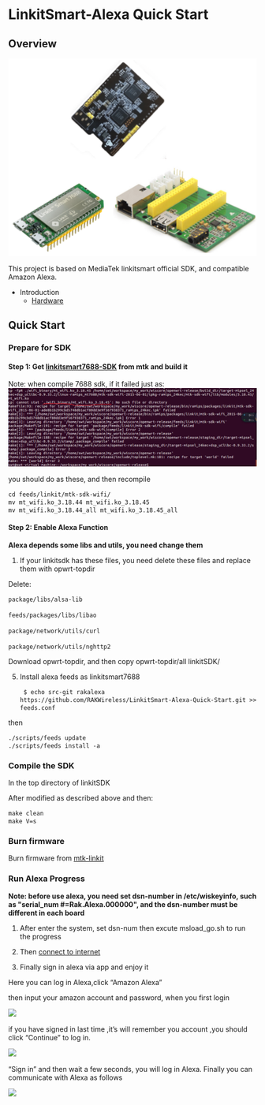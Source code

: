 # LinkitSmart-Alexa Quick Start

## Overview

![](https://github.com/RAKWireless/LinkitSmart-Alexa-Quick-Start/blob/master/img/overview.jpg)

This project is based on MediaTek linkitsmart official SDK, and compatible Amazon Alexa.

* Introduction
	* [Hardware](Introduction.md)

## Quick Start

### Prepare for SDK

#### Step 1: Get [linkitsmart7688-SDK](https://github.com/MediaTek-Labs/linkit-smart-7688-feed) from mtk and build it

Note: when compile 7688 sdk, if it failed just as:
![](https://github.com/RAKWireless/LinkitSmart-Alexa-Quick-Start/blob/master/img/linkit-alexa/mtk-compile-wrong.png)

you should do as these, and then recompile

	cd feeds/linkit/mtk-sdk-wifi/
	mv mt_wifi.ko_3.18.44 mt_wifi.ko_3.18.45
	mv mt_wifi.ko_3.18.44_all mt_wifi.ko_3.18.45_all

#### Step 2: Enable Alexa Function

**Alexa depends some libs and utils, you need change them**

1. If your linkitsdk has these files, you need delete these files and replace them with opwrt-topdir

Delete:

	package/libs/alsa-lib 

	feeds/packages/libs/libao
	
	package/network/utils/curl
	
	package/network/utils/nghttp2

Download opwrt-topdir, and then copy opwrt-topdir/all linkitSDK/

5. Install alexa feeds as linkitsmart7688

		$ echo src-git rakalexa https://github.com/RAKWireless/LinkitSmart-Alexa-Quick-Start.git >> feeds.conf

then 

	./scripts/feeds update
	./scripts/feeds install -a

### Compile the SDK

In the top directory of linkitSDK


After modified as described above and then:

	make clean
	make V=s

### Burn firmware 

Burn firmware from [mtk-linkit](https://docs.labs.mediatek.com/resource/linkit-smart-7688/search?q=burn+firmware)

### Run Alexa Progress

**Note: before use alexa, you need set dsn-number in /etc/wiskeyinfo, such as "serial_num #=Rak.Alexa.000000", and the dsn-number must be different in each board** 		
1. After enter the system, set dsn-num then excute msload_go.sh to run the progress

2. Then [connect to internet](https://docs.labs.mediatek.com/resource/linkit-smart-7688/en/get-started/get-started-with-the-linkit-smart-7688-development-board/connect-to-the-internet)

3. Finally sign in alexa via app and enjoy it

Here you can log in Alexa,click “Amazon Alexa” 
   
   then input your amazon account and password, when you first login

![](https://github.com/RAKWireless/wiscore/blob/master/img/app/wiscore_app17.png)

   if you have signed in last time ,it’s will remember you account ,you should click “Continue” to log in.

![](https://github.com/RAKWireless/wiscore/blob/master/img/app/wiscore_app21.png)

   “Sign in” and then wait a few seconds, you will log in Alexa. Finally you can communicate with Alexa as follows

![](https://github.com/RAKWireless/wiscore/blob/master/img/app/wiscore_app22.png)
